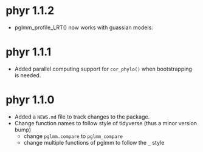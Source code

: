 # phyr 1.1.2

* pglmm_profile_LRT() now works with guassian models.

# phyr 1.1.1

* Added parallel computing support for `cor_phylo()` when bootstrapping is needed.

# phyr 1.1.0

* Added a `NEWS.md` file to track changes to the package.
* Change function names to follow style of tidyverse (thus a minor version bump)
    + change `pglmm.compare` to `pglmm_compare`
    + change multiple functions of pglmm to follow the `_` style